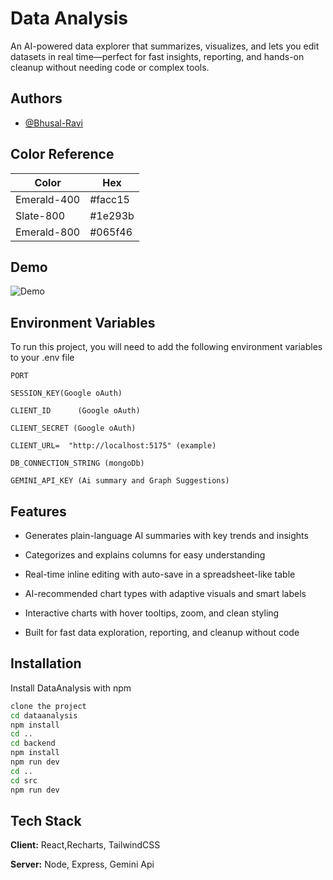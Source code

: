 
# Data Analysis

An AI-powered data explorer that summarizes, visualizes, and lets you edit datasets in real time—perfect for fast insights, reporting, and hands-on cleanup without needing code or complex tools.

## Authors

- [@Bhusal-Ravi](https://github.com/Bhusal-Ravi)

## Color Reference

| Color             | Hex                                                                |
| ----------------- | ------------------------------------------------------------------ |
| Emerald-400 |  #facc15 |
| Slate-800 | #1e293b |
| Emerald-800 | #065f46 |



## Demo
![Demo](https://imgur.com/EhYZKXz)



## Environment Variables

To run this project, you will need to add the following environment variables to your .env file


`PORT`    

`SESSION_KEY(Google oAuth)`

`CLIENT_ID      (Google oAuth) `

`CLIENT_SECRET (Google oAuth)`

`CLIENT_URL=  "http://localhost:5175" (example)`

`DB_CONNECTION_STRING (mongoDb)`

`GEMINI_API_KEY (Ai summary and Graph Suggestions)`

## Features

- Generates plain-language AI summaries with key trends and insights

- Categorizes and explains columns for easy understanding

- Real-time inline editing with auto-save in a spreadsheet-like table

- AI-recommended chart types with adaptive visuals and smart labels

- Interactive charts with hover tooltips, zoom, and clean styling

- Built for fast data exploration, reporting, and cleanup without code



## Installation

Install DataAnalysis with npm

```bash
clone the project
cd dataanalysis
npm install
cd ..
cd backend
npm install
npm run dev
cd ..
cd src
npm run dev
```
    
## Tech Stack

**Client:** React,Recharts, TailwindCSS

**Server:** Node, Express, Gemini Api

